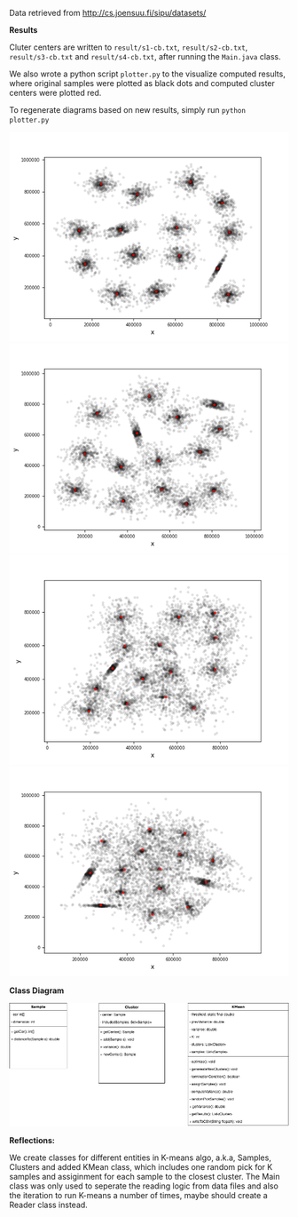 Data retrieved from http://cs.joensuu.fi/sipu/datasets/

**Results**

Cluter centers are written to `result/s1-cb.txt`, `result/s2-cb.txt`, `result/s3-cb.txt` and `result/s4-cb.txt`, after running the `Main.java` class.

We also wrote a python script `plotter.py` to the visualize computed results, where original samples were plotted as black dots and computed cluster centers were plotted red.

To regenerate diagrams based on new results, simply run ```python plotter.py```

![this is an image](image/s1-plot.png "s1")
![this is an image](image/s2-plot.png "s2")
![this is an image](image/s3-plot.png "s3")
![this is an image](image/s4-plot.png "s4")

**Class Diagram**

![this is an image](image/class-diagram.png "s4")


**Reflections:**

We create classes for different entities in K-means algo, a.k.a, Samples, Clusters and added KMean class, which includes one random pick for K samples and assiginment for each sample to the closest cluster. The Main class was only used to seperate the reading logic from data files and also the iteration to run K-means a number of times, maybe should create a Reader class instead.
